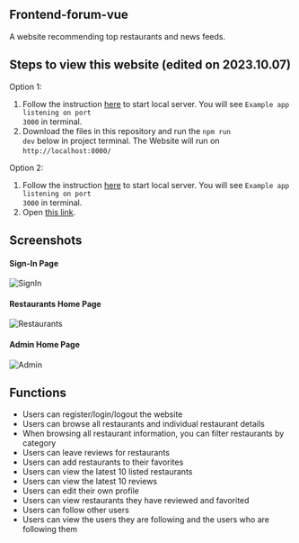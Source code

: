 ## Frontend-forum-vue 

A website recommending top restaurants and news feeds.

## Steps to view this website (edited on 2023.10.07)

Option 1:
1. Follow the instruction [here](https://github.com/ALPHACamp/forum-express#initialize) to start local server. You will see <code>Example app listening on port 3000</code> in terminal.
2. Download the files in this repository and run the <code>npm run dev</code> below in project terminal. The Website will run on <code>http://localhost:8000/</code>

Option 2:
1. Follow the instruction [here](https://github.com/ALPHACamp/forum-express#initialize) to start local server. You will see <code>Example app listening on port 3000</code> in terminal.
2. Open [this link](https://quack-organization.surge.sh/).

## Screenshots

#### Sign-In Page
![SignIn](https://github.com/peiyi-c/Alpha_Camp/assets/73789013/dad36ee5-e360-47be-84b3-d20ff953558d)

#### Restaurants Home Page
![Restaurants](https://github.com/peiyi-c/Alpha_Camp/assets/73789013/b673b118-9e3d-4146-9224-feb886b1b5a4)

#### Admin Home Page
![Admin](https://github.com/peiyi-c/Alpha_Camp/assets/73789013/dc235fb0-239e-45f1-8ca9-c2d23382bb94)


## Functions

- Users can register/login/logout the website
- Users can browse all restaurants and individual restaurant details
- When browsing all restaurant information, you can filter restaurants by category
- Users can leave reviews for restaurants
- Users can add restaurants to their favorites
- Users can view the latest 10 listed restaurants
- Users can view the latest 10 reviews
- Users can edit their own profile
- Users can view restaurants they have reviewed and favorited
- Users can follow other users
- Users can view the users they are following and the users who are following them
